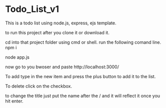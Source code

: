 # Todo_List_v1
This is a todo list using node.js, express, ejs template.

to run this project after you clone it or download it.

cd into that project folder using cmd or shell.
run the following comand line.
npm i

node app.js

now go to you bwoser and paste http://localhost:3000/

To add type in the new item and press the plus button to add it to the list.

To delete click on the checkbox.

to change the title just put the name after the / and it will reflect it once you hit enter.
